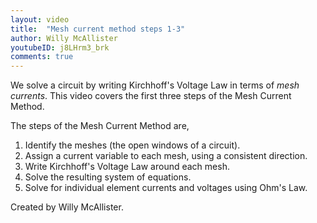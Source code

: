 ```yaml
---
layout: video
title:  "Mesh current method steps 1-3"
author: Willy McAllister
youtubeID: j8LHrm3_brk
comments: true
---
```


We solve a circuit by writing Kirchhoff's Voltage Law in terms of *mesh currents*. This video covers the first three steps of the Mesh Current Method.

The steps of the Mesh Current Method are,

1. Identify the meshes (the open windows of a circuit).
1. Assign a current variable to each mesh, using a consistent direction.
1. Write Kirchhoff's Voltage Law around each mesh. 
1. Solve the resulting system of equations.
1. Solve for individual element currents and voltages using Ohm's Law.

Created by Willy McAllister.
